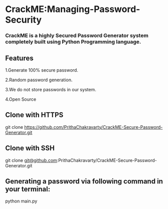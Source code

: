 # CrackME:Managing-Password-Security
### CrackME is a highly Secured Password Generator system completely built using Python Programming language.

## Features
1.Generate 100% secure password.

2.Random password generation.

3.We do not store passwords in our system.

4.Open Source

## Clone with HTTPS
git clone https://github.com/PrithaChakravarty/CrackME-Secure-Password-Generator.git

## Clone with SSH
git clone git@github.com:PrithaChakravarty/CrackME-Secure-Password-Generator.git


## Generating a password via following command in your terminal:
python main.py


